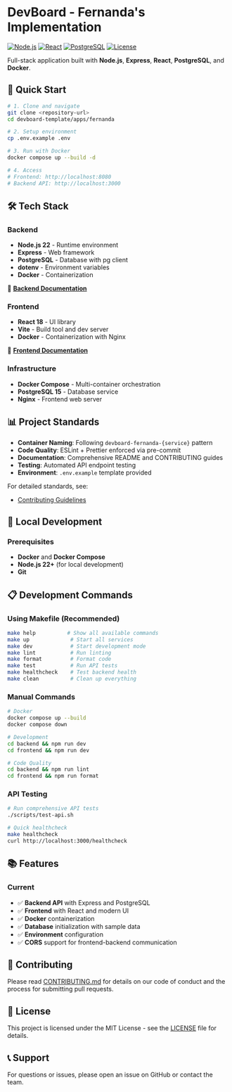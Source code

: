 # DevBoard - Fernanda's Implementation

[![Node.js](https://img.shields.io/badge/Node.js-22+-green.svg)](https://nodejs.org/)
[![React](https://img.shields.io/badge/React-18+-blue.svg)](https://reactjs.org/)
[![PostgreSQL](https://img.shields.io/badge/PostgreSQL-15+-purple.svg)](https://postgresql.org/)
[![License](https://img.shields.io/badge/License-MIT-yellow.svg)](LICENSE)

Full-stack application built with **Node.js**, **Express**, **React**, **PostgreSQL**, and **Docker**.

## 🚀 Quick Start

```bash
# 1. Clone and navigate
git clone <repository-url>
cd devboard-template/apps/fernanda

# 2. Setup environment
cp .env.example .env

# 3. Run with Docker
docker compose up --build -d

# 4. Access
# Frontend: http://localhost:8080
# Backend API: http://localhost:3000
```

## 🛠️ Tech Stack

### Backend

- **Node.js 22** - Runtime environment
- **Express** - Web framework
- **PostgreSQL** - Database with pg client
- **dotenv** - Environment variables
- **Docker** - Containerization

📖 **[Backend Documentation](./backend/README.md)**

### Frontend

- **React 18** - UI library
- **Vite** - Build tool and dev server
- **Docker** - Containerization with Nginx

📖 **[Frontend Documentation](./frontend/README.md)**

### Infrastructure

- **Docker Compose** - Multi-container orchestration
- **PostgreSQL 15** - Database service
- **Nginx** - Frontend web server

## 📊 Project Standards

- **Container Naming**: Following `devboard-fernanda-{service}` pattern
- **Code Quality**: ESLint + Prettier enforced via pre-commit
- **Documentation**: Comprehensive README and CONTRIBUTING guides
- **Testing**: Automated API endpoint testing
- **Environment**: `.env.example` template provided

For detailed standards, see:

- [Contributing Guidelines](./docs/CONTRIBUTING.md)

## 🔧 Local Development

### Prerequisites

- **Docker** and **Docker Compose**
- **Node.js 22+** (for local development)
- **Git**

## 📋 Development Commands

### Using Makefile (Recommended)

```bash
make help          # Show all available commands
make up             # Start all services
make dev            # Start development mode
make lint           # Run linting
make format         # Format code
make test           # Run API tests
make healthcheck    # Test backend health
make clean          # Clean up everything
```

### Manual Commands

```bash
# Docker
docker compose up --build
docker compose down

# Development
cd backend && npm run dev
cd frontend && npm run dev

# Code Quality
cd backend && npm run lint
cd frontend && npm run format
```

### API Testing

```bash
# Run comprehensive API tests
./scripts/test-api.sh

# Quick healthcheck
make healthcheck
curl http://localhost:3000/healthcheck
```

## 📚 Features

### Current

- ✅ **Backend API** with Express and PostgreSQL
- ✅ **Frontend** with React and modern UI
- ✅ **Docker** containerization
- ✅ **Database** initialization with sample data
- ✅ **Environment** configuration
- ✅ **CORS** support for frontend-backend communication

## 🤝 Contributing

Please read [CONTRIBUTING.md](./docs/CONTRIBUTING.md) for details on our code of conduct and the process for submitting pull requests.

## 📄 License

This project is licensed under the MIT License - see the [LICENSE](LICENSE) file for details.

## 📞 Support

For questions or issues, please open an issue on GitHub or contact the team.
